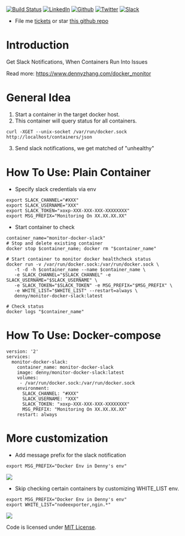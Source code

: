 [![Build Status](https://travis-ci.org/DennyZhang/monitor-docker-slack.svg?branch=master)](https://travis-ci.org/DennyZhang/monitor-docker-slack) [![LinkedIn](https://www.dennyzhang.com/wp-content/uploads/sns/linkedin.png)](https://www.linkedin.com/in/dennyzhang001) [![Github](https://www.dennyzhang.com/wp-content/uploads/sns/github.png)](https://github.com/DennyZhang) [![Twitter](https://www.dennyzhang.com/wp-content/uploads/sns/twitter.png)](https://twitter.com/dennyzhang001) [![Slack](https://www.dennyzhang.com/wp-content/uploads/sns/slack.png)](https://www.dennyzhang.com/slack)
- File me [tickets](https://github.com/DennyZhang/monitor-docker-slack/issues) or star [this github repo](https://github.com/DennyZhang/monitor-docker-slack)

# Introduction
Get Slack Notifications, When Containers Run Into Issues

Read more: https://www.dennyzhang.com/docker_monitor

# General Idea
1. Start a container in the target docker host.
2. This container will query status for all containers.

```curl -XGET --unix-socket /var/run/docker.sock http://localhost/containers/json```

3. Send slack notifications, we get matched of "unhealthy"

# How To Use: Plain Container
- Specify slack credentials via env

```
export SLACK_CHANNEL="#XXX"
export SLACK_USERNAME="XXX"
export SLACK_TOKEN="xoxp-XXX-XXX-XXX-XXXXXXXX"
export MSG_PREFIX="Monitoring On XX.XX.XX.XX"
```

- Start container to check
```
container_name="monitor-docker-slack"
# Stop and delete existing container
docker stop $container_name; docker rm "$container_name"

# Start container to monitor docker healthcheck status
docker run -v /var/run/docker.sock:/var/run/docker.sock \
   -t -d -h $container_name --name $container_name \
   -e SLACK_CHANNEL="$SLACK_CHANNEL" -e SLACK_USERNAME="$SLACK_USERNAME" \
   -e SLACK_TOKEN="$SLACK_TOKEN" -e MSG_PREFIX="$MSG_PREFIX" \
   -e WHITE_LIST="$WHITE_LIST" --restart=always \
   denny/monitor-docker-slack:latest

# Check status
docker logs "$container_name"
```

# How To Use: Docker-compose
```
version: '2'
services:
  monitor-docker-slack:
    container_name: monitor-docker-slack
    image: denny/monitor-docker-slack:latest
    volumes:
     - /var/run/docker.sock:/var/run/docker.sock
    environment:
      SLACK_CHANNEL: "#XXX"
      SLACK_USERNAME: "XXX"
      SLACK_TOKEN: "xoxp-XXX-XXX-XXX-XXXXXXXX"
      MSG_PREFIX: "Monitoring On XX.XX.XX.XX"
    restart: always
```

# More customization
- Add message prefix for the slack notification
```
export MSG_PREFIX="Docker Env in Denny's env"
```
![](images/slack_prefix.png)

- Skip checking certain containers by customizing WHITE_LIST env.
```
export MSG_PREFIX="Docker Env in Denny's env"
export WHITE_LIST="nodeexporter,ngin.*"
```
![](images/slack_whitelist.png)

Code is licensed under [MIT License](https://www.dennyzhang.com/wp-content/mit_license.txt).
